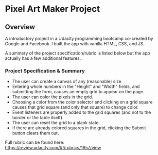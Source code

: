 # Pixel Art Maker Project

## Overview
A introductory project in a Udacity programming bootcamp co-created by Google and Facebook. I built the app with vanilla HTML, CSS, and JS. 

A summary of the project specification/rubric is listed below but the app actually has a few additional features.

### Project Specification & Summary
* The user can create a canvas of any (reasonable) size.
* Entering whole numbers in the "Height" and "Width" fields, and submitting the form, causes an empty grid to appear on the page.
* The user can color the pixels in the grid.
* Choosing a color from the color selector and clicking on a grid square causes that grid square (and only that square) to change color.
* Event listeners are properly added to the grid squares (and not to the border or the table itself).
* The user can reset the grid to a blank state.
* If there are already colored squares in the grid, clicking the Submit button clears them out.

Full rubric can be found here: https://review.udacity.com/#!/rubrics/1957/view
